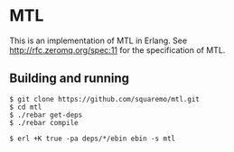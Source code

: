 # MTL

This is an implementation of MTL in Erlang. See
http://rfc.zeromq.org/spec:11 for the specification of MTL.

## Building and running

    $ git clone https://github.com/squaremo/mtl.git
    $ cd mtl
    $ ./rebar get-deps
    $ ./rebar compile

    $ erl +K true -pa deps/*/ebin ebin -s mtl
